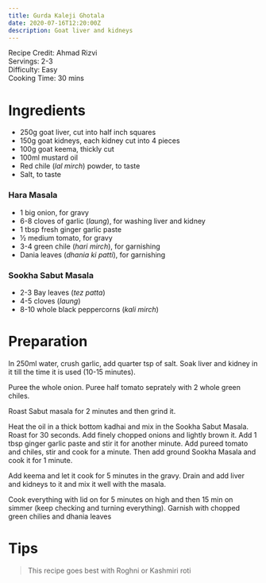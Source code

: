 ```yaml
---
title: Gurda Kaleji Ghotala
date: 2020-07-16T12:20:00Z
description: Goat liver and kidneys
---
```

Recipe Credit: Ahmad Rizvi  
Servings: 2-3  
Difficulty: Easy  
Cooking Time: 30 mins  

# Ingredients
- 250g goat liver, cut into half inch squares
- 150g goat kidneys, each kidney cut into 4 pieces
- 100g goat keema, thickly cut
- 100ml mustard oil
- Red chile (_lal mirch_) powder, to taste
- Salt, to taste

### Hara Masala
- 1 big onion, for gravy
- 6-8 cloves of garlic (_laung_), for washing liver and kidney
- 1 tbsp fresh ginger garlic paste
- ½ medium tomato, for gravy
- 3-4 green chile (_hari mirch_), for garnishing
- Dania leaves (_dhania ki patti_), for garnishing

### Sookha Sabut Masala
- 2-3 Bay leaves (_tez patta_)
- 4-5 cloves (_laung_)
- 8-10 whole black peppercorns (_kali mirch_)

# Preparation

In 250ml water, crush garlic, add quarter tsp of salt. Soak liver and kidney in it till the time it is used (10-15 minutes).

Puree the whole onion. Puree half tomato seprately with 2 whole green chiles.

Roast Sabut masala for 2 minutes and then grind it.

Heat the oil in a thick bottom kadhai and mix in the Sookha Sabut Masala. Roast for 30 seconds. Add finely chopped onions and lightly brown it. Add 1 tbsp ginger garlic paste and stir it for another minute. Add pureed tomato and chiles, stir and cook for a minute. Then add ground Sookha Masala and cook it for 1 minute.

Add keema and let it cook for 5 minutes in the gravy. Drain and add liver and kidneys to it and mix it well with the masala.

Cook everything with lid on for 5 minutes on high and then 15 min on simmer (keep checking and turning everything). Garnish with chopped green chilies and dhania leaves

# Tips
> This recipe goes best with Roghni or Kashmiri roti
